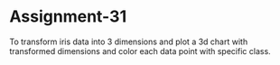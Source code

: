 # Assignment-31

To transform iris data into 3 dimensions and plot a 3d chart with transformed dimensions and color each data point with specific class.
